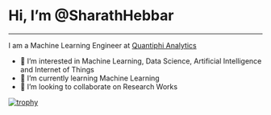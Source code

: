 # Hi, I’m @SharathHebbar
<hr>
I am a Machine Learning Engineer at <a href="https://quantiphi.com/">Quantiphi Analytics</a>

- 👀 I’m interested in Machine Learning, Data Science, Artificial Intelligence and Internet of Things
- 🌱 I’m currently learning Machine Learning
- 💞️ I’m looking to collaborate on Research Works


[![trophy](https://github-profile-trophy.vercel.app/?SharathHebbar=ryo-ma)](https://github.com/ryo-ma/github-profile-trophy)
<!---
SharathHebbar/SharathHebbar is a ✨ special ✨ repository because its `README.md` (this file) appears on your GitHub profile.
You can click the Preview link to take a look at your changes.
--->
